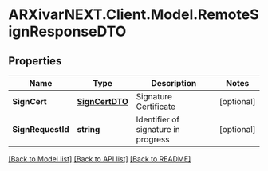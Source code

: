 # ARXivarNEXT.Client.Model.RemoteSignResponseDTO
## Properties

Name | Type | Description | Notes
------------ | ------------- | ------------- | -------------
**SignCert** | [**SignCertDTO**](SignCertDTO.md) | Signature Certificate | [optional] 
**SignRequestId** | **string** | Identifier of signature in progress | [optional] 

[[Back to Model list]](../README.md#documentation-for-models) [[Back to API list]](../README.md#documentation-for-api-endpoints) [[Back to README]](../README.md)

